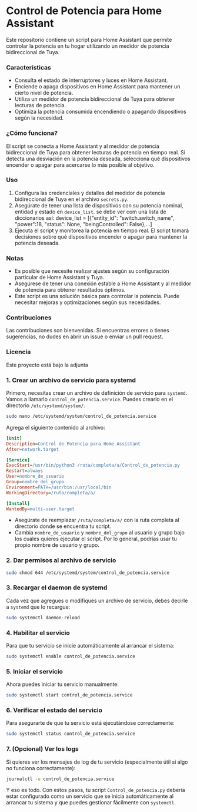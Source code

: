 # Control de Potencia para Home Assistant

Este repositorio contiene un script para Home Assistant que permite controlar la potencia en tu hogar utilizando un medidor de potencia bidireccional de Tuya.

### Características

- Consulta el estado de interruptores y luces en Home Assistant.
- Enciende o apaga dispositivos en Home Assistant para mantener un cierto nivel de potencia.
- Utiliza un medidor de potencia bidireccional de Tuya para obtener lecturas de potencia.
- Optimiza la potencia consumida encendiendo o apagando dispositivos según la necesidad.

### ¿Cómo funciona?

El script se conecta a Home Assistant y al medidor de potencia bidireccional de Tuya para obtener lecturas de potencia en tiempo real. Si detecta una desviación en la potencia deseada, selecciona qué dispositivos encender o apagar para acercarse lo más posible al objetivo.

### Uso

1. Configura las credenciales y detalles del medidor de potencia bidireccional de Tuya en el archivo `secrets.py`.
2. Asegúrate de tener una lista de dispositivos con su potencia nominal, entidad y estado en `device_list`. se debe ver com una lista de diccionarios así:
device_list = [{"entity_id": "switch.switch_name", "power":18, "status": None, "beingControlled": False},...]
3. Ejecuta el script y monitorea la potencia en tiempo real. El script tomará decisiones sobre qué dispositivos encender o apagar para mantener la potencia deseada.

### Notas

- Es posible que necesite realizar ajustes según su configuración particular de Home Assistant y Tuya.
- Asegúrese de tener una conexión estable a Home Assistant y al medidor de potencia para obtener resultados óptimos.
- Este script es una solución básica para controlar la potencia. Puede necesitar mejoras y optimizaciones según sus necesidades.

### Contribuciones

Las contribuciones son bienvenidas. Si encuentras errores o tienes sugerencias, no dudes en abrir un issue o enviar un pull request.

### Licencia

Este proyecto está bajo la adjunta


### 1. Crear un archivo de servicio para systemd

Primero, necesitas crear un archivo de definición de servicio para `systemd`. Vamos a llamarlo `control_de_potencia.service`. Puedes crearlo en el directorio `/etc/systemd/system/`.

```bash
sudo nano /etc/systemd/system/control_de_potencia.service
```

Agrega el siguiente contenido al archivo:

```ini
[Unit]
Description=Control de Potencia para Home Assistant
After=network.target

[Service]
ExecStart=/usr/bin/python3 /ruta/completa/a/Control_de_potencia.py
Restart=always
User=nombre_de_usuario
Group=nombre_del_grupo
Environment=PATH=/usr/bin:/usr/local/bin
WorkingDirectory=/ruta/completa/a/

[Install]
WantedBy=multi-user.target
```

- Asegúrate de reemplazar `/ruta/completa/a/` con la ruta completa al directorio donde se encuentra tu script.
- Cambia `nombre_de_usuario` y `nombre_del_grupo` al usuario y grupo bajo los cuales quieres ejecutar el script. Por lo general, podrías usar tu propio nombre de usuario y grupo.

### 2. Dar permisos al archivo de servicio

```bash
sudo chmod 644 /etc/systemd/system/control_de_potencia.service
```

### 3. Recargar el daemon de systemd

Cada vez que agregues o modifiques un archivo de servicio, debes decirle a `systemd` que lo recargue:

```bash
sudo systemctl daemon-reload
```

### 4. Habilitar el servicio

Para que tu servicio se inicie automáticamente al arrancar el sistema:

```bash
sudo systemctl enable control_de_potencia.service
```

### 5. Iniciar el servicio

Ahora puedes iniciar tu servicio manualmente:

```bash
sudo systemctl start control_de_potencia.service
```

### 6. Verificar el estado del servicio

Para asegurarte de que tu servicio está ejecutándose correctamente:

```bash
sudo systemctl status control_de_potencia.service
```

### 7. (Opcional) Ver los logs

Si quieres ver los mensajes de log de tu servicio (especialmente útil si algo no funciona correctamente):

```bash
journalctl -u control_de_potencia.service
```

Y eso es todo. Con estos pasos, tu script `Control_de_potencia.py` debería estar configurado como un servicio que se inicia automáticamente al arrancar tu sistema y que puedes gestionar fácilmente con `systemctl`.
